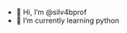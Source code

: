 - 👋 Hi, I’m @silv4bprof
- 🌱 I’m currently learning python

<!---
silv4bprof/silv4bprof is a ✨ special ✨ repository because its `README.md` (this file) appears on your GitHub profile.
You can click the Preview link to take a look at your changes.
--->
